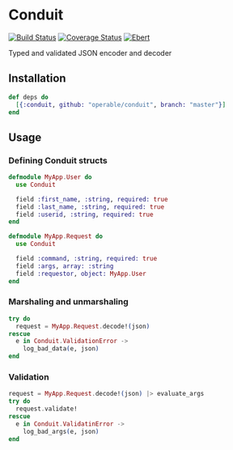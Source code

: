 # Conduit

[![Build Status](https://travis-ci.org/operable/conduit.svg?branch=master)](https://travis-ci.org/operable/conduit)
[![Coverage Status](https://coveralls.io/repos/github/operable/conduit/badge.svg?branch=master)](https://coveralls.io/github/operable/conduit?branch=master)
[![Ebert](https://ebertapp.io/github/operable/conduit.svg)](https://ebertapp.io/github/operable/conduit)

Typed and validated JSON encoder and decoder

## Installation

```elixir
def deps do
  [{:conduit, github: "operable/conduit", branch: "master"}]
end
```

## Usage

### Defining Conduit structs

```elixir
defmodule MyApp.User do
  use Conduit

  field :first_name, :string, required: true
  field :last_name, :string, required: true
  field :userid, :string, required: true
end

defmodule MyApp.Request do
  use Conduit

  field :command, :string, required: true
  field :args, array: :string
  field :requestor, object: MyApp.User
end
```

### Marshaling and unmarshaling

```elixir
try do
  request = MyApp.Request.decode!(json)
rescue
  e in Conduit.ValidationError ->
    log_bad_data(e, json)
end
```

### Validation

```elixir
request = MyApp.Request.decode!(json) |> evaluate_args
try do
  request.validate!
rescue
  e in Conduit.ValidatinError ->
    log_bad_args(e, json)
end
```
